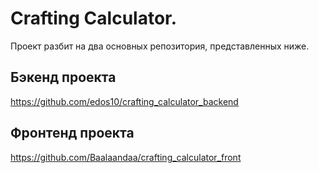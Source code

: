# Crafting Calculator.

Проект разбит на два основных репозитория, представленных ниже.

## Бэкенд проекта
https://github.com/edos10/crafting_calculator_backend

## Фронтенд проекта
https://github.com/Baalaandaa/crafting_calculator_front

